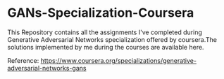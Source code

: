 # GANs-Specialization-Coursera

This Repository contains all the assignments I've completed during Generative Adversarial Networks specialization offered by coursera.The solutions implemented by me during the courses are available here.

Reference: https://www.coursera.org/specializations/generative-adversarial-networks-gans 
